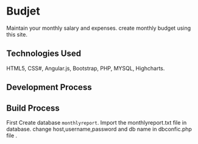 # Budjet
Maintain your monthly salary and expenses. create monthly budget using this site.

## Technologies Used
HTML5, CSS#, Angular.js, Bootstrap, PHP, MYSQL, Highcharts.

## Development Process


## Build Process
First Create database `monthlyreport`.
Import the monthlyreport.txt file in database.
change host,username,password and db name in dbconfic.php file .

